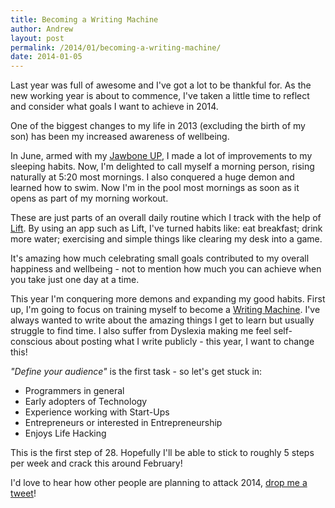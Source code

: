 ```yaml
---
title: Becoming a Writing Machine
author: Andrew
layout: post
permalink: /2014/01/becoming-a-writing-machine/
date: 2014-01-05
---
```


Last year was full of awesome and I've got a lot to be thankful for. As the new working year is about to commence, I've taken a little time to reflect and consider what goals I want to achieve in 2014.

One of the biggest changes to my life in 2013 (excluding the birth of my son) has been my increased awareness of wellbeing. 

In June, armed with my [Jawbone UP](https://jawbone.com/up), I made a lot of improvements to my sleeping habits. Now, I'm delighted to call myself a morning person, rising naturally at 5:20 most mornings. I also conquered a huge demon and learned how to swim. Now I'm in the pool most mornings as soon as it opens as part of my morning workout.

These are just parts of an overall daily routine which I track with the help of [Lift](http://lift.do). By using an app such as Lift, I've turned habits like: eat breakfast; drink more water; exercising and simple things like clearing my desk into a game.

It's amazing how much celebrating small goals contributed to my overall happiness and wellbeing - not to mention how much you can achieve when you take just one day at a time.

This year I'm conquering more demons and expanding my good habits. First up, I'm going to focus on training myself to become a [Writing Machine](https://lift.do/plans/242/become-a-writing-machine). I've always wanted to write about the amazing things I get to learn but usually struggle to find time. I also suffer from Dyslexia making me feel self-conscious about posting what I write publicly - this year, I want to change this!

_"Define your audience"_ is the first task - so let's get stuck in:

- Programmers in general
- Early adopters of Technology
- Experience working with Start-Ups
- Entrepreneurs or interested in Entrepreneurship
- Enjoys Life Hacking


This is the first step of 28. Hopefully I'll be able to stick to roughly 5 steps per week and crack this around February!

I'd love to hear how other people are planning to attack 2014, [drop me a tweet](http://twitter.com/andrewcairns)!
